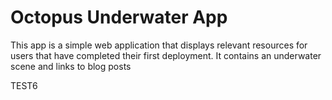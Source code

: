 # Octopus Underwater App

This app is a simple web application that displays relevant resources for users that have completed their first deployment. It contains an underwater scene and links to blog posts

TEST6
